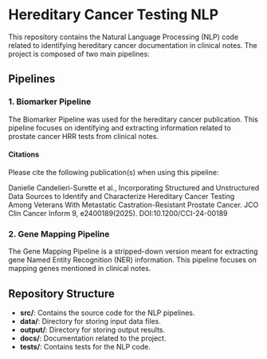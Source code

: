 

# Hereditary Cancer Testing NLP

This repository contains the Natural Language Processing (NLP) code related to identifying hereditary cancer documentation in clinical notes. The project is composed of two main pipelines:

## Pipelines

### 1. Biomarker Pipeline

The Biomarker Pipeline was used for the hereditary cancer publication. This pipeline focuses on identifying and extracting information related to prostate cancer HRR tests from clinical notes.


#### Citations

Please cite the following publication(s) when using this pipeline:

Danielle Candelieri-Surette et al., Incorporating Structured and Unstructured Data Sources to Identify and Characterize Hereditary Cancer Testing Among Veterans With Metastatic Castration-Resistant Prostate Cancer. JCO Clin Cancer Inform 9, e2400189(2025).
DOI:10.1200/CCI-24-00189

### 2. Gene Mapping Pipeline

The Gene Mapping Pipeline is a stripped-down version meant for extracting gene Named Entity Recognition (NER) information. This pipeline focuses on mapping genes mentioned in clinical notes.

## Repository Structure

- **src/**: Contains the source code for the NLP pipelines.
- **data/**: Directory for storing input data files.
- **output/**: Directory for storing output results.
- **docs/**: Documentation related to the project.
- **tests/**: Contains tests for the NLP code.

